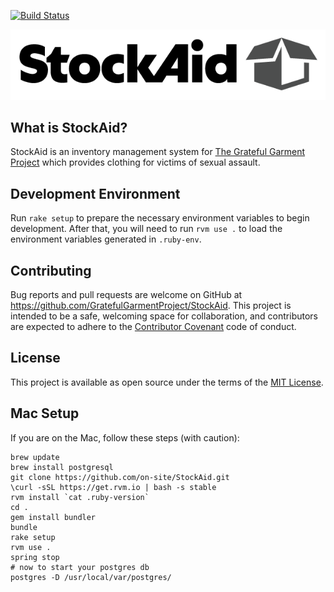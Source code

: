 [![Build Status](https://travis-ci.org/on-site/StockAid.svg?branch=master)](https://travis-ci.org/on-site/StockAid)

![StockAid Logo](StockAidSlim.png)

## What is StockAid?

StockAid is an inventory management system for [The Grateful Garment Project](https://gratefulgarment.org)
which provides clothing for victims of sexual assault.

## Development Environment


Run `rake setup` to prepare the necessary environment variables to begin
development. After that, you will need to run `rvm use .` to load the
environment variables generated in `.ruby-env`.

## Contributing

Bug reports and pull requests are welcome on GitHub at
https://github.com/GratefulGarmentProject/StockAid. This project is intended to be a safe,
welcoming space for collaboration, and contributors are expected to adhere to
the [Contributor Covenant](CODE_OF_CONDUCT.md) code of conduct.

## License

This project is available as open source under the terms of the
[MIT License](http://opensource.org/licenses/MIT).

## Mac Setup

If you are on the Mac, follow these steps (with caution):

```
brew update
brew install postgresql
git clone https://github.com/on-site/StockAid.git
\curl -sSL https://get.rvm.io | bash -s stable
rvm install `cat .ruby-version`
cd .
gem install bundler
bundle
rake setup
rvm use .
spring stop
# now to start your postgres db
postgres -D /usr/local/var/postgres/
```
